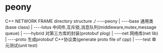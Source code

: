 # peony
C++ NETWORK FRAME
directory structure
./
----peony
	|
	----base	通用类 (base class)
	|
	----lotus	中间件,互斥锁,消息队列(middleware,mutex,message queue)
	|
	----hybrid	对第三方库的封装(protobuf plog)
	|
	----net		网络库(net lib)
	|
	----proto	生成protobuf C++协议类(generate proto file of cpp)
	|
	----test	单元测试(unit test)

